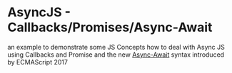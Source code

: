 # AsyncJS - Callbacks/Promises/Async-Await


an example to demonstrate some JS Concepts
how to deal with Async JS using Callbacks and Promise and the new [Async-Await](https://developer.mozilla.org/en-US/docs/Web/JavaScript/Reference/Statements/async_function) syntax introduced by ECMAScript 2017 

